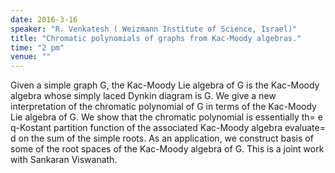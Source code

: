 ```yaml
---
date: 2016-3-16
speaker: "R. Venkatesh ( Weizmann Institute of Science, Israel)"
title: "Chromatic polynomials of graphs from Kac-Moody algebras."
time: "2 pm"
venue: ""
---
```

Given a simple graph G, the Kac-Moody Lie algebra of G is the
Kac-Moody algebra whose simply laced Dynkin diagram is G. We give a new
interpretation of the chromatic polynomial of G in terms of the Kac-Moody
Lie algebra of G. We show that the chromatic polynomial is essentially th=
e
q-Kostant partition function of the associated Kac-Moody algebra evaluate=
d
on the sum of the simple roots. As an application, we construct basis of
some of the root spaces of the Kac-Moody algebra of G. This is a joint
work with Sankaran Viswanath.
